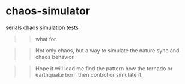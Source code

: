 # chaos-simulator
serials chaos simulation tests

>> what for.

>> Not only chaos, but a way to simulate the nature sync and chaos behavior.

>> Hope it will lead me find the pattern how the tornado or earthquake born then control or simulate it. 
